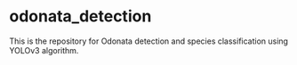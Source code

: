 # odonata_detection
This is the repository for Odonata detection and species classification using YOLOv3 algorithm.
